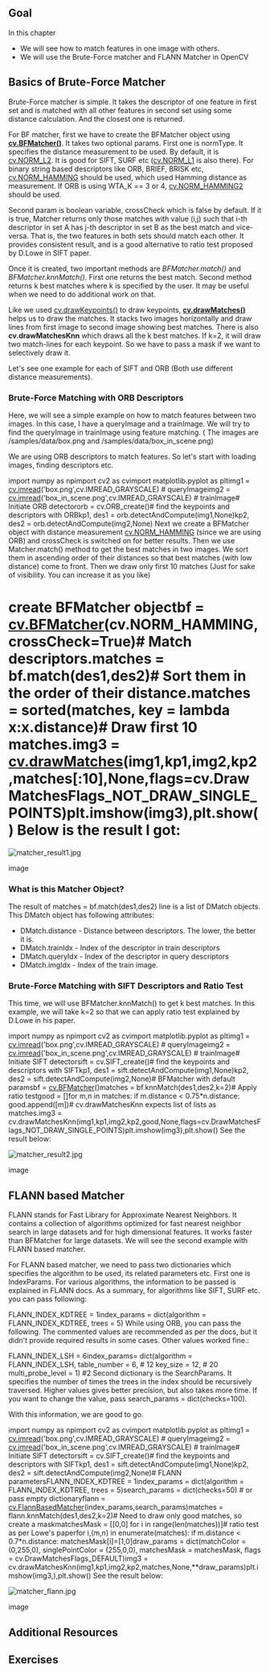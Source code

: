 
## Goal

In this chapter

* We will see how to match features in one image with others.
* We will use the Brute-Force matcher and FLANN Matcher in OpenCV

## Basics of Brute-Force Matcher

Brute-Force matcher is simple. It takes the descriptor of one feature in first set and is matched with all other features in second set using some distance calculation. And the closest one is returned.

For BF matcher, first we have to create the BFMatcher object using **[cv.BFMatcher()](../../d3/da1/classcv_1_1BFMatcher.html "Brute-force descriptor matcher. ")**. It takes two optional params. First one is normType. It specifies the distance measurement to be used. By default, it is [cv.NORM\_L2](../../d2/de8/group__core__array.html#ggad12cefbcb5291cf958a85b4b67b6149fa7bacbe84d400336a8f26297d8e80e3a2 "../../d2/de8/group__core__array.html#ggad12cefbcb5291cf958a85b4b67b6149fa7bacbe84d400336a8f26297d8e80e3a2"). It is good for SIFT, SURF etc ([cv.NORM\_L1](../../d2/de8/group__core__array.html#ggad12cefbcb5291cf958a85b4b67b6149fab55c78ff204a979026c026ea19de65c9 "../../d2/de8/group__core__array.html#ggad12cefbcb5291cf958a85b4b67b6149fab55c78ff204a979026c026ea19de65c9") is also there). For binary string based descriptors like ORB, BRIEF, BRISK etc, [cv.NORM\_HAMMING](../../d2/de8/group__core__array.html#ggad12cefbcb5291cf958a85b4b67b6149fa4b063afd04aebb8dd07085a1207da727 "../../d2/de8/group__core__array.html#ggad12cefbcb5291cf958a85b4b67b6149fa4b063afd04aebb8dd07085a1207da727") should be used, which used Hamming distance as measurement. If ORB is using WTA\_K == 3 or 4, [cv.NORM\_HAMMING2](../../d2/de8/group__core__array.html#ggad12cefbcb5291cf958a85b4b67b6149fa7fab9cda83e79380cd273c49de8e3231 "../../d2/de8/group__core__array.html#ggad12cefbcb5291cf958a85b4b67b6149fa7fab9cda83e79380cd273c49de8e3231") should be used.

Second param is boolean variable, crossCheck which is false by default. If it is true, Matcher returns only those matches with value (i,j) such that i-th descriptor in set A has j-th descriptor in set B as the best match and vice-versa. That is, the two features in both sets should match each other. It provides consistent result, and is a good alternative to ratio test proposed by D.Lowe in SIFT paper.

Once it is created, two important methods are *BFMatcher.match()* and *BFMatcher.knnMatch()*. First one returns the best match. Second method returns k best matches where k is specified by the user. It may be useful when we need to do additional work on that.

Like we used [cv.drawKeypoints()](../../d4/d5d/group__features2d__draw.html#ga5d2bafe8c1c45289bc3403a40fb88920 "Draws keypoints. ") to draw keypoints, **[cv.drawMatches()](../../d4/d5d/group__features2d__draw.html#gad8f463ccaf0dc6f61083abd8717c261a "Draws the found matches of keypoints from two images. ")** helps us to draw the matches. It stacks two images horizontally and draw lines from first image to second image showing best matches. There is also **cv.drawMatchesKnn** which draws all the k best matches. If k=2, it will draw two match-lines for each keypoint. So we have to pass a mask if we want to selectively draw it.

Let's see one example for each of SIFT and ORB (Both use different distance measurements).

### Brute-Force Matching with ORB Descriptors

Here, we will see a simple example on how to match features between two images. In this case, I have a queryImage and a trainImage. We will try to find the queryImage in trainImage using feature matching. ( The images are /samples/data/box.png and /samples/data/box\_in\_scene.png)

We are using ORB descriptors to match features. So let's start with loading images, finding descriptors etc. 

import numpy as npimport cv2 as cvimport matplotlib.pyplot as pltimg1 = [cv.imread](../../d4/da8/group__imgcodecs.html#ga288b8b3da0892bd651fce07b3bbd3a56 "../../d4/da8/group__imgcodecs.html#ga288b8b3da0892bd651fce07b3bbd3a56")('box.png',cv.IMREAD\_GRAYSCALE) # queryImageimg2 = [cv.imread](../../d4/da8/group__imgcodecs.html#ga288b8b3da0892bd651fce07b3bbd3a56 "../../d4/da8/group__imgcodecs.html#ga288b8b3da0892bd651fce07b3bbd3a56")('box\_in\_scene.png',cv.IMREAD\_GRAYSCALE) # trainImage# Initiate ORB detectororb = cv.ORB\_create()# find the keypoints and descriptors with ORBkp1, des1 = orb.detectAndCompute(img1,None)kp2, des2 = orb.detectAndCompute(img2,None) Next we create a BFMatcher object with distance measurement [cv.NORM\_HAMMING](../../d2/de8/group__core__array.html#ggad12cefbcb5291cf958a85b4b67b6149fa4b063afd04aebb8dd07085a1207da727 "../../d2/de8/group__core__array.html#ggad12cefbcb5291cf958a85b4b67b6149fa4b063afd04aebb8dd07085a1207da727") (since we are using ORB) and crossCheck is switched on for better results. Then we use Matcher.match() method to get the best matches in two images. We sort them in ascending order of their distances so that best matches (with low distance) come to front. Then we draw only first 10 matches (Just for sake of visibility. You can increase it as you like) 

# create BFMatcher objectbf = [cv.BFMatcher](../../d3/da1/classcv_1_1BFMatcher.html "../../d3/da1/classcv_1_1BFMatcher.html")(cv.NORM\_HAMMING, crossCheck=True)# Match descriptors.matches = bf.match(des1,des2)# Sort them in the order of their distance.matches = sorted(matches, key = lambda x:x.distance)# Draw first 10 matches.img3 = [cv.drawMatches](../../d4/d5d/group__features2d__draw.html#ga62fbedb5206ab2faf411797e7055c90f "../../d4/d5d/group__features2d__draw.html#ga62fbedb5206ab2faf411797e7055c90f")(img1,kp1,img2,kp2,matches[:10],None,flags=cv.DrawMatchesFlags\_NOT\_DRAW\_SINGLE\_POINTS)plt.imshow(img3),plt.show() Below is the result I got:

![matcher_result1.jpg](../../matcher_result1.jpg)

image
### What is this Matcher Object?

The result of matches = bf.match(des1,des2) line is a list of DMatch objects. This DMatch object has following attributes:

* DMatch.distance - Distance between descriptors. The lower, the better it is.
* DMatch.trainIdx - Index of the descriptor in train descriptors
* DMatch.queryIdx - Index of the descriptor in query descriptors
* DMatch.imgIdx - Index of the train image.

### Brute-Force Matching with SIFT Descriptors and Ratio Test

This time, we will use BFMatcher.knnMatch() to get k best matches. In this example, we will take k=2 so that we can apply ratio test explained by D.Lowe in his paper. 

import numpy as npimport cv2 as cvimport matplotlib.pyplot as pltimg1 = [cv.imread](../../d4/da8/group__imgcodecs.html#ga288b8b3da0892bd651fce07b3bbd3a56 "../../d4/da8/group__imgcodecs.html#ga288b8b3da0892bd651fce07b3bbd3a56")('box.png',cv.IMREAD\_GRAYSCALE) # queryImageimg2 = [cv.imread](../../d4/da8/group__imgcodecs.html#ga288b8b3da0892bd651fce07b3bbd3a56 "../../d4/da8/group__imgcodecs.html#ga288b8b3da0892bd651fce07b3bbd3a56")('box\_in\_scene.png',cv.IMREAD\_GRAYSCALE) # trainImage# Initiate SIFT detectorsift = cv.SIFT\_create()# find the keypoints and descriptors with SIFTkp1, des1 = sift.detectAndCompute(img1,None)kp2, des2 = sift.detectAndCompute(img2,None)# BFMatcher with default paramsbf = [cv.BFMatcher](../../d3/da1/classcv_1_1BFMatcher.html "../../d3/da1/classcv_1_1BFMatcher.html")()matches = bf.knnMatch(des1,des2,k=2)# Apply ratio testgood = []for m,n in matches: if m.distance < 0.75\*n.distance: good.append([m])# cv.drawMatchesKnn expects list of lists as matches.img3 = cv.drawMatchesKnn(img1,kp1,img2,kp2,good,None,flags=cv.DrawMatchesFlags\_NOT\_DRAW\_SINGLE\_POINTS)plt.imshow(img3),plt.show() See the result below:

![matcher_result2.jpg](../../matcher_result2.jpg)

image
## FLANN based Matcher

FLANN stands for Fast Library for Approximate Nearest Neighbors. It contains a collection of algorithms optimized for fast nearest neighbor search in large datasets and for high dimensional features. It works faster than BFMatcher for large datasets. We will see the second example with FLANN based matcher.

For FLANN based matcher, we need to pass two dictionaries which specifies the algorithm to be used, its related parameters etc. First one is IndexParams. For various algorithms, the information to be passed is explained in FLANN docs. As a summary, for algorithms like SIFT, SURF etc. you can pass following: 

FLANN\_INDEX\_KDTREE = 1index\_params = dict(algorithm = FLANN\_INDEX\_KDTREE, trees = 5) While using ORB, you can pass the following. The commented values are recommended as per the docs, but it didn't provide required results in some cases. Other values worked fine.: 

FLANN\_INDEX\_LSH = 6index\_params= dict(algorithm = FLANN\_INDEX\_LSH, table\_number = 6, # 12 key\_size = 12, # 20 multi\_probe\_level = 1) #2 Second dictionary is the SearchParams. It specifies the number of times the trees in the index should be recursively traversed. Higher values gives better precision, but also takes more time. If you want to change the value, pass search\_params = dict(checks=100).

With this information, we are good to go. 

import numpy as npimport cv2 as cvimport matplotlib.pyplot as pltimg1 = [cv.imread](../../d4/da8/group__imgcodecs.html#ga288b8b3da0892bd651fce07b3bbd3a56 "../../d4/da8/group__imgcodecs.html#ga288b8b3da0892bd651fce07b3bbd3a56")('box.png',cv.IMREAD\_GRAYSCALE) # queryImageimg2 = [cv.imread](../../d4/da8/group__imgcodecs.html#ga288b8b3da0892bd651fce07b3bbd3a56 "../../d4/da8/group__imgcodecs.html#ga288b8b3da0892bd651fce07b3bbd3a56")('box\_in\_scene.png',cv.IMREAD\_GRAYSCALE) # trainImage# Initiate SIFT detectorsift = cv.SIFT\_create()# find the keypoints and descriptors with SIFTkp1, des1 = sift.detectAndCompute(img1,None)kp2, des2 = sift.detectAndCompute(img2,None)# FLANN parametersFLANN\_INDEX\_KDTREE = 1index\_params = dict(algorithm = FLANN\_INDEX\_KDTREE, trees = 5)search\_params = dict(checks=50) # or pass empty dictionaryflann = [cv.FlannBasedMatcher](../../dc/de2/classcv_1_1FlannBasedMatcher.html "../../dc/de2/classcv_1_1FlannBasedMatcher.html")(index\_params,search\_params)matches = flann.knnMatch(des1,des2,k=2)# Need to draw only good matches, so create a maskmatchesMask = [[0,0] for i in range(len(matches))]# ratio test as per Lowe's paperfor i,(m,n) in enumerate(matches): if m.distance < 0.7\*n.distance: matchesMask[i]=[1,0]draw\_params = dict(matchColor = (0,255,0), singlePointColor = (255,0,0), matchesMask = matchesMask, flags = cv.DrawMatchesFlags\_DEFAULT)img3 = cv.drawMatchesKnn(img1,kp1,img2,kp2,matches,None,\*\*draw\_params)plt.imshow(img3,),plt.show() See the result below:

![matcher_flann.jpg](../../matcher_flann.jpg)

image
## Additional Resources

## Exercises

